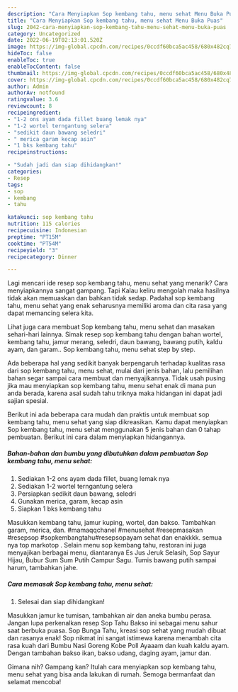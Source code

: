 ```yaml
---
description: "Cara Menyiapkan Sop kembang tahu, menu sehat Menu Buka Puas"
title: "Cara Menyiapkan Sop kembang tahu, menu sehat Menu Buka Puas"
slug: 2042-cara-menyiapkan-sop-kembang-tahu-menu-sehat-menu-buka-puas
category: Uncategorized
date: 2022-06-19T02:13:01.520Z
image: https://img-global.cpcdn.com/recipes/0ccdf60bca5ac458/680x482cq70/sop-kembang-tahu-menu-sehat-foto-resep-utama.jpg
hideToc: false
enableToc: true
enableTocContent: false
thumbnail: https://img-global.cpcdn.com/recipes/0ccdf60bca5ac458/680x482cq70/sop-kembang-tahu-menu-sehat-foto-resep-utama.jpg
cover: https://img-global.cpcdn.com/recipes/0ccdf60bca5ac458/680x482cq70/sop-kembang-tahu-menu-sehat-foto-resep-utama.jpg
author: Admin
authorAv: notfound
ratingvalue: 3.6
reviewcount: 8
recipeingredient:
- "1-2 ons ayam dada fillet buang lemak nya"
- "1-2 wortel terngantung selera"
- "sedikit daun bawang seledri"
- " merica garam kecap asin"
- "1 bks kembang tahu"
recipeinstructions:

- "Sudah jadi dan siap dihidangkan!"
categories:
- Resep
tags:
- sop
- kembang
- tahu

katakunci: sop kembang tahu 
nutrition: 115 calories
recipecuisine: Indonesian
preptime: "PT15M"
cooktime: "PT54M"
recipeyield: "3"
recipecategory: Dinner

---
```



Lagi mencari ide resep sop kembang tahu, menu sehat yang menarik? Cara menyiapkannya sangat gampang. Tapi Kalau keliru mengolah maka hasilnya tidak akan memuaskan dan bahkan tidak sedap. Padahal sop kembang tahu, menu sehat yang enak seharusnya memiliki aroma dan cita rasa yang dapat memancing selera kita.


Lihat juga cara membuat Sop kembang tahu, menu sehat dan masakan sehari-hari lainnya. Simak resep sop kembang tahu dengan bahan wortel, kembang tahu, jamur merang, seledri, daun bawang, bawang putih, kaldu ayam, dan garam.. Sop kembang tahu, menu sehat step by step.

Ada beberapa hal yang sedikit banyak berpengaruh terhadap kualitas rasa dari sop kembang tahu, menu sehat, mulai dari jenis bahan, lalu pemilihan bahan segar sampai cara membuat dan menyajikannya. Tidak usah pusing jika mau menyiapkan sop kembang tahu, menu sehat enak di mana pun anda berada, karena asal sudah tahu triknya maka hidangan ini dapat jadi sajian spesial.


Berikut ini ada beberapa cara mudah dan praktis untuk membuat sop kembang tahu, menu sehat yang siap dikreasikan. Kamu dapat menyiapkan Sop kembang tahu, menu sehat menggunakan 5 jenis bahan dan 0 tahap pembuatan. Berikut ini cara dalam menyiapkan hidangannya.

<!--inarticleads1-->

##### Bahan-bahan dan bumbu yang dibutuhkan dalam pembuatan Sop kembang tahu, menu sehat:

1. Sediakan 1-2 ons ayam dada fillet, buang lemak nya
1. Sediakan 1-2 wortel terngantung selera
1. Persiapkan sedikit daun bawang, seledri
1. Gunakan  merica, garam, kecap asin
1. Siapkan 1 bks kembang tahu


Masukkan kembang tahu, jamur kuping, wortel, dan bakso. Tambahkan garam, merica, dan. #mamaqqchanel #menusehat #resepmasakan #resepsop #sopkembangtahu#resepsopayam sehat dan enakkkk. semua nya top markotop . Selain menu sop kembang tahu, restoran ini juga menyajikan berbagai menu, diantaranya Es Jus Jeruk Selasih, Sop Sayur Hijau, Bubur Sum Sum Putih Campur Sagu. Tumis bawang putih sampai harum, tambahkan jahe. 

<!--inarticleads2-->

##### Cara memasak Sop kembang tahu, menu sehat:


1. Selesai dan siap dihidangkan!

Masukkan jamur ke tumisan, tambahkan air dan aneka bumbu perasa. Jangan lupa perkenalkan resep Sop Tahu Bakso ini sebagai menu sahur saat berbuka puasa. Sop Bunga Tahu, kreasi sop sehat yang mudah dibuat dan rasanya enak! Sop nikmat ini sangat istimewa karena menambah cita rasa kuah dari Bumbu Nasi Goreng Kobe Poll Ayaaam dan kuah kaldu ayam. Dengan tambahan bakso ikan, bakso udang, daging ayam, jamur dan. 

Gimana nih? Gampang kan? Itulah cara menyiapkan sop kembang tahu, menu sehat yang bisa anda lakukan di rumah. Semoga bermanfaat dan selamat mencoba!
